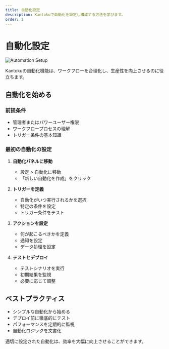 ```yaml
---
title: 自動化設定
description: Kantokuで自動化を設定し構成する方法を学びます。
order: 1
---
```


# 自動化設定

![Automation Setup](/figma-designs/instruction-13.png)

Kantokuの自動化機能は、ワークフローを合理化し、生産性を向上させるのに役立ちます。

## 自動化を始める

### 前提条件
- 管理者またはパワーユーザー権限
- ワークフロープロセスの理解
- トリガー条件の基本知識

### 最初の自動化の設定

1. **自動化パネルに移動**
   - 設定 > 自動化に移動
   - 「新しい自動化を作成」をクリック

2. **トリガーを定義**
   - 自動化がいつ実行されるかを選択
   - 特定の条件を設定
   - トリガー条件をテスト

3. **アクションを設定**
   - 何が起こるべきかを定義
   - 通知を設定
   - データ処理を設定

4. **テストとデプロイ**
   - テストシナリオを実行
   - 初期結果を監視
   - 必要に応じて調整

## ベストプラクティス

- シンプルな自動化から始める
- デプロイ前に徹底的にテスト
- パフォーマンスを定期的に監視
- 自動化ロジックを文書化

適切に設定された自動化は、効率を大幅に向上させることができます。
